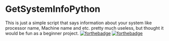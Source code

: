 # GetSystemInfoPython
This is just a simple script that says information about your system like processor name, Machine name and etc.
pretty much useless, but thought it would be fun as a beginner project.
[![forthebadge](https://forthebadge.com/images/badges/made-with-python.svg)](https://forthebadge.com)
[![forthebadge](https://forthebadge.com/images/badges/powered-by-qt.svg)](https://forthebadge.com)
